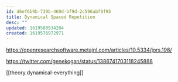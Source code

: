 ```yaml
---
id: d6ef6b9b-739b-469d-bf9d-2c596abf9f95
title: Dynamical Spaced Repetition
desc: ""
updated: 1619580934204
created: 1619576972971
---
```


https://openresearchsoftware.metajnl.com/articles/10.5334/jors.198/

https://twitter.com/genekogan/status/1386741703118245888

[[theory.dynamical-everything]]
